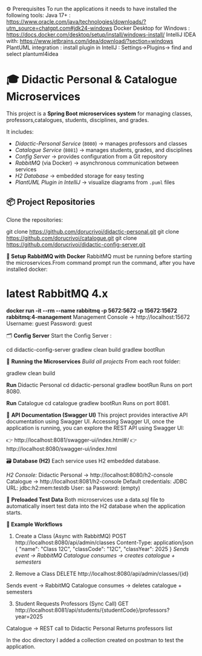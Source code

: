 ⚙️ Prerequisites
To run the applications it needs to have installed the following tools:
Java 17+ : https://www.oracle.com/java/technologies/downloads/?utm_source=chatgpt.com#jdk24-windows
Docker Desktop for Windows : https://docs.docker.com/desktop/setup/install/windows-install/
IntelliJ IDEA with: https://www.jetbrains.com/idea/download/?section=windows
PlantUML integration : install plugin in IntellJ : Settings->Plugins-> find and select plantuml4idea

# 🎓 Didactic Personal & Catalogue Microservices

This project is a **Spring Boot microservices system** for managing classes, professors,catalogues,
students, disciplines, and grades.

It includes:
- _Didactic-Personal Service_ (`8080`) → manages professors and classes
- _Catalogue Service_ (`8081`) → manages students, grades, and disciplines
- _Config Server_ → provides configuration from a Git repository
- _RabbitMQ_ (via Docker) → asynchronous communication between services
- _H2 Database_ → embedded storage for easy testing
- _PlantUML Plugin in IntelliJ_ → visualize diagrams from `.puml` files

## 📦 Project Repositories
Clone the repositories:

git clone https://github.com/dorucrivoi/didactic-personal.git
git clone https://github.com/dorucrivoi/catalogue.git
git clone https://github.com/dorucrivoi/didactic-config-server.git

**🐳 Setup RabbitMQ with Docker**
RabbitMQ must be running before starting the microservices.From command prompt run the command, after you have installed docker:
# latest RabbitMQ 4.x
**docker run -it --rm --name rabbitmq -p 5672:5672 -p 15672:15672 rabbitmq:4-management**
Management Console → http://localhost:15672
Username: guest
Password: guest

🗂️ **Config Server**
Start the Config Server :

cd didactic-config-server
gradlew clean build
gradlew bootRun

🚀 **Running the Microservices**
_Build all projects_
From each root folder:

gradlew clean build

**Run** Didactic Personal
cd didactic-personal
gradlew bootRun
Runs on port 8080.

**Run** Catalogue
cd catalogue
gradlew bootRun
Runs on port 8081.

📖 **API Documentation (Swagger UI)**
This project provides interactive API documentation using Swagger UI.
Accessing Swagger UI, once the application is running, you can explore the REST API using Swagger UI:

👉 http://localhost:8081/swagger-ui/index.html#/
👉 http://localhost:8080/swagger-ui/index.html

🗃️ **Database (H2)**
Each service uses H2 embedded database.

_H2 Console:_
Didactic Personal → http://localhost:8080/h2-console
Catalogue → http://localhost:8081/h2-console
Default credentials:
JDBC URL: jdbc:h2:mem:testdb
User: sa
Password: (empty)

📂 **Preloaded Test Data**
Both microservices use a data.sql file to automatically insert test data into the H2 database when the application starts.

**🔔 Example Workflows**
1. Create a Class (Async with RabbitMQ)
   POST http://localhost:8080/api/admin/classes
   Content-Type: application/json
{
"name": "Class 12C",
"classCode": "12C",
"classYear": 2025
}
_Sends event → RabbitMQ
Catalogue consumes → creates catalogue + semesters_

2. Remove a Class
   DELETE http://localhost:8080/api/admin/classes/{id}

Sends event → RabbitMQ
Catalogue consumes → deletes catalogue + semesters

3. Student Requests Professors (Sync Call)
   GET http://localhost:8081/api/students/{studentCode}/professors?year=2025

Catalogue → REST call to Didactic Personal
Returns professors list

In the doc directory I added  a collection created on postman to test the application. 

